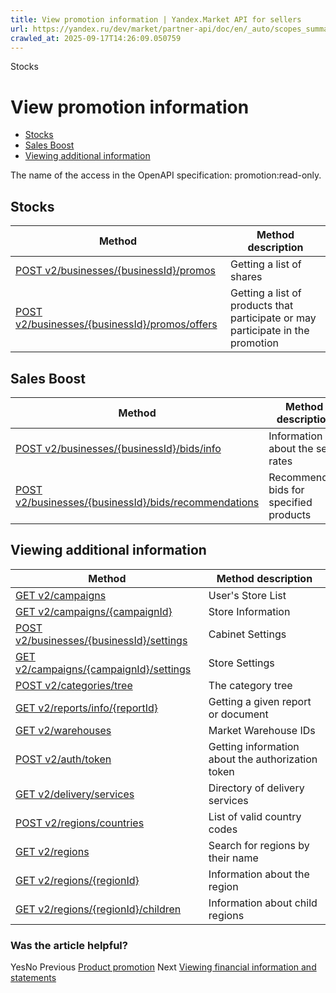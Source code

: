 ```yaml
---
title: View promotion information | Yandex.Market API for sellers
url: https://yandex.ru/dev/market/partner-api/doc/en/_auto/scopes_summary/pages/promotion_read-only
crawled_at: 2025-09-17T14:26:09.050759
---
```


Stocks
# View promotion information
  * [Stocks](https://yandex.ru/dev/market/partner-api/doc/en/_auto/scopes_summary/pages/en/_auto/scopes_summary/pages/promotion_read-only#stocks)
  * [Sales Boost](https://yandex.ru/dev/market/partner-api/doc/en/_auto/scopes_summary/pages/en/_auto/scopes_summary/pages/promotion_read-only#sales-boost)
  * [Viewing additional information](https://yandex.ru/dev/market/partner-api/doc/en/_auto/scopes_summary/pages/en/_auto/scopes_summary/pages/promotion_read-only#common)


The name of the access in the OpenAPI specification: promotion:read-only.
##  [](https://yandex.ru/dev/market/partner-api/doc/en/_auto/scopes_summary/pages/en/_auto/scopes_summary/pages/promotion_read-only#stocks)Stocks
**Method** |  **Method description**  
---|---  
[POST v2/businesses/{businessId}/promos](https://yandex.ru/dev/market/partner-api/doc/en/_auto/scopes_summary/pages/en/reference/promos/getPromos) |  Getting a list of shares  
[POST v2/businesses/{businessId}/promos/offers](https://yandex.ru/dev/market/partner-api/doc/en/_auto/scopes_summary/pages/en/reference/promos/getPromoOffers) |  Getting a list of products that participate or may participate in the promotion  
##  [](https://yandex.ru/dev/market/partner-api/doc/en/_auto/scopes_summary/pages/en/_auto/scopes_summary/pages/promotion_read-only#sales-boost)Sales Boost
**Method** |  **Method description**  
---|---  
[POST v2/businesses/{businessId}/bids/info](https://yandex.ru/dev/market/partner-api/doc/en/_auto/scopes_summary/pages/en/reference/bids/getBidsInfoForBusiness) |  Information about the set rates  
[POST v2/businesses/{businessId}/bids/recommendations](https://yandex.ru/dev/market/partner-api/doc/en/_auto/scopes_summary/pages/en/reference/bids/getBidsRecommendations) |  Recommended bids for specified products  
##  [](https://yandex.ru/dev/market/partner-api/doc/en/_auto/scopes_summary/pages/en/_auto/scopes_summary/pages/promotion_read-only#common)Viewing additional information
**Method** |  **Method description**  
---|---  
[GET v2/campaigns](https://yandex.ru/dev/market/partner-api/doc/en/_auto/scopes_summary/pages/en/reference/campaigns/getCampaigns) |  User's Store List  
[GET v2/campaigns/{campaignId}](https://yandex.ru/dev/market/partner-api/doc/en/_auto/scopes_summary/pages/en/reference/campaigns/getCampaign) |  Store Information  
[POST v2/businesses/{businessId}/settings](https://yandex.ru/dev/market/partner-api/doc/en/_auto/scopes_summary/pages/en/reference/businesses/getBusinessSettings) |  Cabinet Settings  
[GET v2/campaigns/{campaignId}/settings](https://yandex.ru/dev/market/partner-api/doc/en/_auto/scopes_summary/pages/en/reference/campaigns/getCampaignSettings) |  Store Settings  
[POST v2/categories/tree](https://yandex.ru/dev/market/partner-api/doc/en/_auto/scopes_summary/pages/en/reference/categories/getCategoriesTree) |  The category tree  
[GET v2/reports/info/{reportId}](https://yandex.ru/dev/market/partner-api/doc/en/_auto/scopes_summary/pages/en/reference/reports/getReportInfo) |  Getting a given report or document  
[GET v2/warehouses](https://yandex.ru/dev/market/partner-api/doc/en/_auto/scopes_summary/pages/en/reference/warehouses/getFulfillmentWarehouses) |  Market Warehouse IDs  
[POST v2/auth/token](https://yandex.ru/dev/market/partner-api/doc/en/_auto/scopes_summary/pages/en/reference/auth/getAuthTokenInfo) |  Getting information about the authorization token  
[GET v2/delivery/services](https://yandex.ru/dev/market/partner-api/doc/en/_auto/scopes_summary/pages/en/reference/orders/getDeliveryServices) |  Directory of delivery services  
[POST v2/regions/countries](https://yandex.ru/dev/market/partner-api/doc/en/_auto/scopes_summary/pages/en/reference/regions/getRegionsCodes) |  List of valid country codes  
[GET v2/regions](https://yandex.ru/dev/market/partner-api/doc/en/_auto/scopes_summary/pages/en/reference/regions/searchRegionsByName) |  Search for regions by their name  
[GET v2/regions/{regionId}](https://yandex.ru/dev/market/partner-api/doc/en/_auto/scopes_summary/pages/en/reference/regions/searchRegionsById) |  Information about the region  
[GET v2/regions/{regionId}/children](https://yandex.ru/dev/market/partner-api/doc/en/_auto/scopes_summary/pages/en/reference/regions/searchRegionChildren) |  Information about child regions  
### Was the article helpful?
YesNo
Previous
[Product promotion](https://yandex.ru/dev/market/partner-api/doc/en/_auto/scopes_summary/pages/en/_auto/scopes_summary/pages/promotion)
Next
[Viewing financial information and statements](https://yandex.ru/dev/market/partner-api/doc/en/_auto/scopes_summary/pages/en/_auto/scopes_summary/pages/finance-and-accounting)
